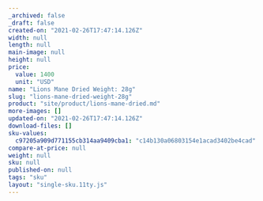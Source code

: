 ```yaml
---
_archived: false
_draft: false
created-on: "2021-02-26T17:47:14.126Z"
width: null
length: null
main-image: null
height: null
price:
  value: 1400
  unit: "USD"
name: "Lions Mane Dried Weight: 28g"
slug: "lions-mane-dried-weight-28g"
product: "site/product/lions-mane-dried.md"
more-images: []
updated-on: "2021-02-26T17:47:14.126Z"
download-files: []
sku-values:
  c97205a909d771155cb314aa9409cba1: "c14b130a06803154e1acad3402be4cad"
compare-at-price: null
weight: null
sku: null
published-on: null
tags: "sku"
layout: "single-sku.11ty.js"
---
```



